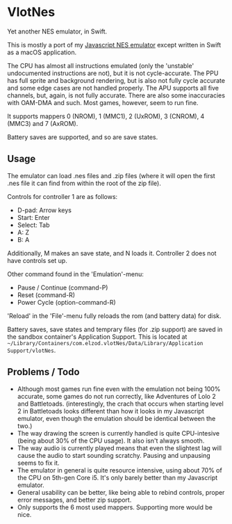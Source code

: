 #  VlotNes

Yet another NES emulator, in Swift.

This is mostly a port of my [Javascript NES emulator](https://github.com/elzo-d/NesJs) except written in Swift as a macOS application.

The CPU has almost all instructions emulated (only the 'unstable' undocumented instructions are not), but it is not cycle-accurate.
The PPU has full sprite and background rendering, but is also not fully cycle accurate and some edge cases are not handled properly.
The APU supports all five channels, but, again, is not fully accurate. There are also some inaccuracies with OAM-DMA and such.
Most games, however, seem to run fine.

It supports mappers 0 (NROM), 1 (MMC1), 2 (UxROM), 3 (CNROM), 4 (MMC3) and 7 (AxROM).

Battery saves are supported, and so are save states.

## Usage

The emulator can load .nes files and .zip files (where it will open the first .nes file it can find from within the root of the zip file).

Controls for controller 1 are as follows:

* D-pad: Arrow keys
* Start: Enter
* Select: Tab
* A: Z
* B: A

Additionally, M makes an save state, and N loads it. Controller 2 does not have controls set up.

Other command found in the 'Emulation'-menu:

* Pause / Continue (command-P)
* Reset (command-R)
* Power Cycle (option-command-R)

'Reload' in the 'File'-menu fully reloads the rom (and battery data) for disk.

Battery saves, save states and temprary files (for .zip support) are saved in the sandbox container's Application Support. This is located at `~/Library/Containers/com.elzod.vlotNes/Data/Library/Application Support/vlotNes`.

## Problems / Todo

* Although most games run fine even with the emulation not being 100% accurate, some games do not run correctly, like Adventures of Lolo 2 and Battletoads. (interestingly, the crach that occurs when starting level 2 in Battletoads looks different than how it looks in my Javascript emulator, even though the emulation should be identical between the two.)
* The way drawing the screen is currently handled is quite CPU-intesive (being about 30% of the CPU usage). It also isn't always smooth.
* The way audio is currently played means that even the slightest lag will cause the audio to start sounding scratchy. Pausing and unpausing seems to fix it.
* The emulator in general is quite resource intensive, using about 70% of the CPU on 5th-gen Core i5. It's only barely better than my Javascript emulator.
* General usability can be better, like being able to rebind controls, proper error messages, and better zip support.
* Only supports the 6 most used mappers. Supporting more would be nice.

